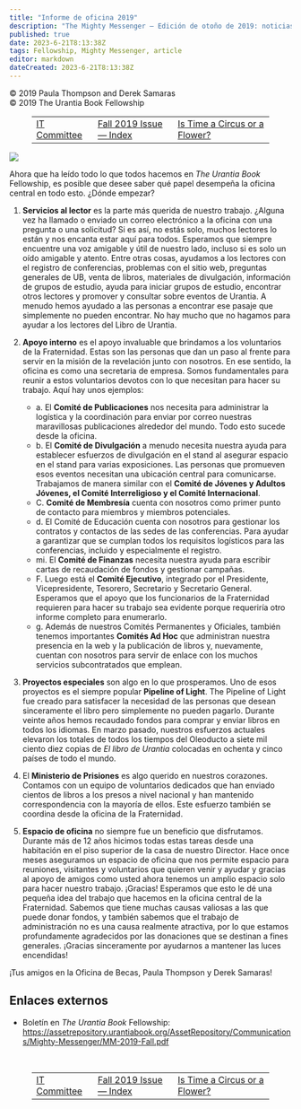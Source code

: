 ```yaml
---
title: "Informe de oficina 2019"
description: "The Mighty Messenger — Edición de otoño de 2019: noticias y opiniones para los lectores de El Libro de Urantia"
published: true
date: 2023-6-21T8:13:38Z
tags: Fellowship, Mighty Messenger, article
editor: markdown
dateCreated: 2023-6-21T8:13:38Z
---
```


<p class="v-card v-sheet theme--light grey lighten-3 px-2">© 2019 Paula Thompson and Derek Samaras<br>© 2019 The Urantia Book Fellowship</p>
<figure class="table chapter-navigator">
  <table>
    <tbody>
      <tr>
        <td>
        <a href="/en/article/Emilio_Coppola/IT_Committee">
          <span class="mdi mdi-arrow-left-drop-circle"></span><span class="pl-2">IT Committee</span>
        </a>
        </td>
        <td>
        <a href="/en/index/articles_mighty_messenger#fall-2019-issue">
          <span class="mdi mdi-book-open-variant"></span><span class="pl-2">Fall 2019 Issue — Index</span>
        </a>
        </td>
        <td>
        <a href="/en/article/Stephen_Sawyer/Is_Time_a_Circus_or_a_Flower">
          <span class="pr-2">Is Time a Circus or a Flower?</span><span class="mdi mdi-arrow-right-drop-circle"></span>
        </a>
        </td>
      </tr>
    </tbody>
  </table>
</figure>


<figura id="Figura_1" clase="imagen urantiapedia estilo-imagen-alinear-izquierda">
<img src="/image/article/The_Mighty_Messenger/2019_Fall/062.jpg">
</figura>

Ahora que ha leído todo lo que todos hacemos en _The Urantia Book_ Fellowship, es posible que desee saber qué papel desempeña la oficina central en todo esto. ¿Dónde empezar?

1. **Servicios al lector** es la parte más querida de nuestro trabajo. ¿Alguna vez ha llamado o enviado un correo electrónico a la oficina con una pregunta o una solicitud? Si es así, no estás solo, muchos lectores lo están y nos encanta estar aquí para todos. Esperamos que siempre encuentre una voz amigable y útil de nuestro lado, incluso si es solo un oído amigable y atento. Entre otras cosas, ayudamos a los lectores con el registro de conferencias, problemas con el sitio web, preguntas generales de UB, venta de libros, materiales de divulgación, información de grupos de estudio, ayuda para iniciar grupos de estudio, encontrar otros lectores y promover y consultar sobre eventos de Urantia. A menudo hemos ayudado a las personas a encontrar ese pasaje que simplemente no pueden encontrar. No hay mucho que no hagamos para ayudar a los lectores del Libro de Urantia.

2. **Apoyo interno** es el apoyo invaluable que brindamos a los voluntarios de la Fraternidad. Estas son las personas que dan un paso al frente para servir en la misión de la revelación junto con nosotros. En ese sentido, la oficina es como una secretaria de empresa. Somos fundamentales para reunir a estos voluntarios devotos con lo que necesitan para hacer su trabajo. Aquí hay unos ejemplos:

	- a. El **Comité de Publicaciones** nos necesita para administrar la logística y la coordinación para enviar por correo nuestras maravillosas publicaciones alrededor del mundo. Todo esto sucede desde la oficina.
	- b. El **Comité de Divulgación** a menudo necesita nuestra ayuda para establecer esfuerzos de divulgación en el stand al asegurar espacio en el stand para varias exposiciones. Las personas que promueven esos eventos necesitan una ubicación central para comunicarse. Trabajamos de manera similar con el **Comité de Jóvenes y Adultos Jóvenes, el Comité Interreligioso y el Comité Internacional**.
	- C. **Comité de Membresía** cuenta con nosotros como primer punto de contacto para miembros y miembros potenciales.
	- d. El Comité de Educación cuenta con nosotros para gestionar los contratos y contactos de las sedes de las conferencias. Para ayudar a garantizar que se cumplan todos los requisitos logísticos para las conferencias, incluido y especialmente el registro.
	- mi. El **Comité de Finanzas** necesita nuestra ayuda para escribir cartas de recaudación de fondos y gestionar campañas.
	- F. Luego está el **Comité Ejecutivo**, integrado por el Presidente, Vicepresidente, Tesorero, Secretario y Secretario General. Esperamos que el apoyo que los funcionarios de la Fraternidad requieren para hacer su trabajo sea evidente porque requeriría otro informe completo para enumerarlo.
	- g. Además de nuestros Comités Permanentes y Oficiales, también tenemos importantes **Comités Ad Hoc** que administran nuestra presencia en la web y la publicación de libros y, nuevamente, cuentan con nosotros para servir de enlace con los muchos servicios subcontratados que emplean.

3. **Proyectos especiales** son algo en lo que prosperamos. Uno de esos proyectos es el siempre popular **Pipeline of Light**. The Pipeline of Light fue creado para satisfacer la necesidad de las personas que desean sinceramente el libro pero simplemente no pueden pagarlo. Durante veinte años hemos recaudado fondos para comprar y enviar libros en todos los idiomas. En marzo pasado, nuestros esfuerzos actuales elevaron los totales de todos los tiempos del Oleoducto a siete mil ciento diez copias de _El libro de Urantia_ colocadas en ochenta y cinco países de todo el mundo.

4. El **Ministerio de Prisiones** es algo querido en nuestros corazones. Contamos con un equipo de voluntarios dedicados que han enviado cientos de libros a los presos a nivel nacional y han mantenido correspondencia con la mayoría de ellos. Este esfuerzo también se coordina desde la oficina de la Fraternidad.

5. **Espacio de oficina** no siempre fue un beneficio que disfrutamos. Durante más de 12 años hicimos todas estas tareas desde una habitación en el piso superior de la casa de nuestro Director. Hace once meses aseguramos un espacio de oficina que nos permite espacio para reuniones, visitantes y voluntarios que quieren venir y ayudar y gracias al apoyo de amigos como usted ahora tenemos un amplio espacio solo para hacer nuestro trabajo. ¡Gracias! Esperamos que esto le dé una pequeña idea del trabajo que hacemos en la oficina central de la Fraternidad. Sabemos que tiene muchas causas valiosas a las que puede donar fondos, y también sabemos que el trabajo de administración no es una causa realmente atractiva, por lo que estamos profundamente agradecidos por las donaciones que se destinan a fines generales. ¡Gracias sinceramente por ayudarnos a mantener las luces encendidas!

¡Tus amigos en la Oficina de Becas, Paula Thompson y Derek Samaras!

## Enlaces externos

* Boletín en _The Urantia Book_ Fellowship: https://assetrepository.urantiabook.org/AssetRepository/Communications/Mighty-Messenger/MM-2019-Fall.pdf

<br>

<figure class="table chapter-navigator">
  <table>
    <tbody>
      <tr>
        <td>
        <a href="/en/article/Emilio_Coppola/IT_Committee">
          <span class="mdi mdi-arrow-left-drop-circle"></span><span class="pl-2">IT Committee</span>
        </a>
        </td>
        <td>
        <a href="/en/index/articles_mighty_messenger#fall-2019-issue">
          <span class="mdi mdi-book-open-variant"></span><span class="pl-2">Fall 2019 Issue — Index</span>
        </a>
        </td>
        <td>
        <a href="/en/article/Stephen_Sawyer/Is_Time_a_Circus_or_a_Flower">
          <span class="pr-2">Is Time a Circus or a Flower?</span><span class="mdi mdi-arrow-right-drop-circle"></span>
        </a>
        </td>
      </tr>
    </tbody>
  </table>
</figure>
